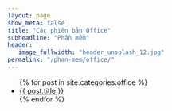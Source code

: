 ```yaml
---
layout: page
show_meta: false
title: "Các phiên bản Office"
subheadline: "Phần mềm"
header:
   image_fullwidth: "header_unsplash_12.jpg"
permalink: "/phan-mem/office/"
---
```

<ul>
    {% for post in site.categories.office %}
    <li><a href="{{ site.url }}{{ site.baseurl }}{{ post.url }}">{{ post.title }}</a></li>
    {% endfor %}
</ul>